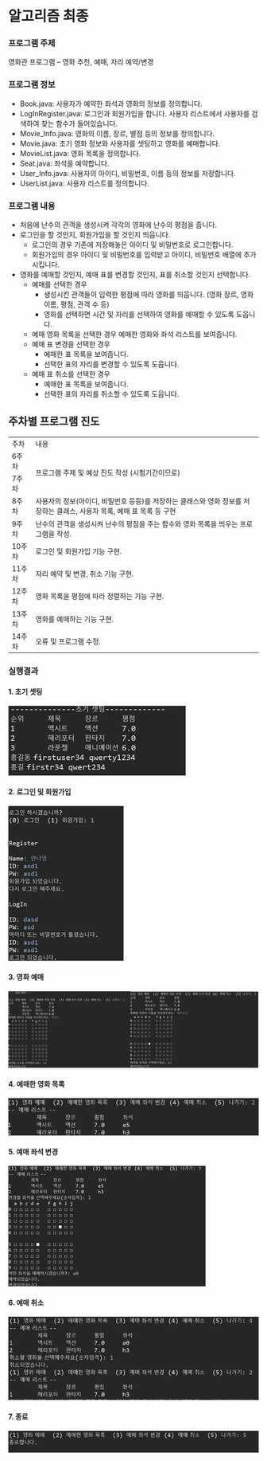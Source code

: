 <h1>알고리즘 최종</h1>

<h3>프로그램 주제</h3>

영화관 프로그램 – 영화 추천, 예매, 자리 예약/변경<br>

<h3>프로그램 정보</h3>

<ul>
  <li>Book.java: 사용자가 예약한 좌석과 영화의 정보를 정의합니다.</li>
  <li>LogInRegister.java: 로그인과 회원가입을 합니다. 사용자 리스트에서 사용자를 검색하여 찾는 함수가 들어있습니다.</li>
  <li>Movie_Info.java: 영화의 이름, 장르, 별점 등의 정보를 정의합니다.</li>
  <li>Movie.java: 초기 영화 정보와 사용자를 셋팅하고 영화를 예매합니다.</li>
  <li>MovieList.java: 영화 목록을 정의합니다.</li>
  <li>Seat.java: 좌석을 예약합니다. </li>
  <li>User_Info.java: 사용자의 아이디, 비밀번호, 이름 등의 정보를 저장합니다.</li>
  <li>UserList.java: 사용자 리스트를 정의합니다.</li>
</ul>

<h3>프로그램 내용</h3>

- 처음에 난수의 관객을 생성시켜 각각의 영화에 난수의 평점을 줍니다.
- 로그인을 할 것인지, 회원가입을 할 것인지 띄웁니다.
  - 로그인의 경우 기존에 저장해놓은 아이디 및 비밀번호로 로그인합니다.
  - 회원가입의 경우 아이디 및 비밀번호를 입력받고 아이디, 비밀번호 배열에 추가시킵니다.
- 영화를 예매할 것인지, 예매 표를 변경할 것인지, 표를 취소할 것인지 선택합니다.
  - 예매를 선택한 경우
    - 생성시킨 관객들이 입력한 평점에 따라 영화를 띄웁니다. (영화 장르, 영화 이름, 평점, 관객 수 등)
    - 영화를 선택하면 시간 및 자리를 선택하여 영화를 예매할 수 있도록 도웁니다.
  - 예매 영화 목록을 선택한 경우 예매한 영화와 좌석 리스트를 보여줍니다.
  - 예매 표 변경을 선택한 경우
    - 예매한 표 목록을 보여줍니다.
    - 선택한 표의 자리를 변경할 수 있도록 도웁니다.
  - 예매 표 취소를 선택한 경우
    - 예매한 표 목록을 보여줍니다.
    - 선택한 표의 자리를 취소할 수 있도록 도웁니다.


<h2>주차별 프로그램 진도</h2>

<table>
  <tr>
    <td colspan = 3>주차</td>
    <td colspan = 4>내용</td>
  </tr>
  <tr>
    <td colspan = 3>6주차</td>
    <td colspan = 4, rowspan = 2>프로그램 주제 및 예상 진도 작성 (시험기간이므로)</td>
  </tr>
  <tr>
    <td colspan = 3>7주차</td>
  </tr>
  <tr>
    <td colspan = 3>8주차</td>
    <td colspan = 4>사용자의 정보(아이디, 비밀번호 등등)를 저장하는 클래스와 영화 정보를 저장하는 클래스, 사용자 목록, 예매 표 목록 등 구현</td>
  </tr>
  <tr>
    <td colspan = 3>9주차</td>
    <td colspan = 4>난수의 관객을 생성시켜 난수의 평점을 주는 함수와 영화 목록을 띄우는 프로그램을 작성.</td>
  </tr>
  <tr>
    <td colspan = 3>10주차</td>
    <td colspan = 4>로그인 및 회원가입 기능 구현.</td>
  </tr>
  <tr>
    <td colspan = 3>11주차</td>
    <td colspan = 4>자리 예약 및 변경, 취소 기능 구현.</td>
  </tr>
  <tr>
    <td colspan = 3>12주차</td>
    <td colspan = 4>영화 목록을 평점에 따라 정렬하는 기능 구현.</td>
  </tr>
  <tr>
    <td colspan = 3>13주차</td>
    <td colspan = 4>영화를 예매하는 기능 구현.</td>
  </tr>
  <tr>
    <td colspan = 3>14주차</td>
    <td colspan = 4>오류 및 프로그램 수정.</td>
  </tr>
</table>


<h3>실행결과</h3>

<h4>1. 초기 셋팅</h4>

![초기셋팅](./_image/1.firstsetting.png)

<h4>2. 로그인 및 회원가입</h4>

![초기셋팅](./_image/2.login.png)

<h4>3. 영화 예매</h4>

![초기셋팅](./_image/3.png)

<h4>4. 예매한 영화 목록</h4>

![초기셋팅](./_image/4.png)

<h4>5. 예매 좌석 변경</h4>

![초기셋팅](./_image/5.png)

<h4>6. 예매 취소</h4>

![초기셋팅](./_image/6.png)

<h4>7. 종료</h4>

![초기셋팅](./_image/7.png)
